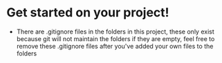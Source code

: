 # Get started on your project!
- There are .gitignore files in the folders in this project, these only exist because git will not maintain the folders if they are empty, feel free to remove these .gitignore files after you've added your own files to the folders
